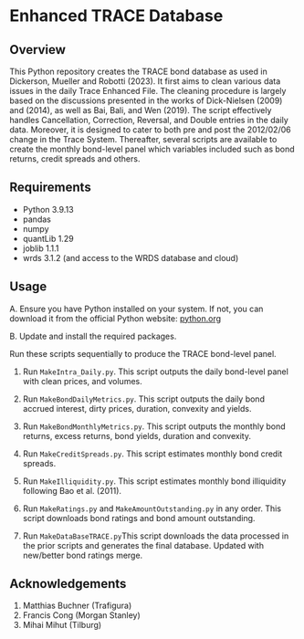 # Enhanced TRACE Database 

## Overview

This Python repository creates the TRACE bond database as used in Dickerson, Mueller and Robotti (2023). It first aims to clean various data issues in the daily Trace Enhanced File. 
The cleaning procedure is largely based on the discussions presented in the works of Dick-Nielsen (2009) and (2014), 
as well as Bai, Bali, and Wen (2019). The script effectively handles Cancellation, Correction, Reversal, and Double entries in the daily data.
Moreover, it is designed to cater to both pre and post the 2012/02/06 change in the Trace System.
Thereafter, several scripts are available to create the monthly bond-level panel which variables included such as bond returns, credit spreads and others.

## Requirements

- Python 3.9.13
- pandas 
- numpy
- quantLib 1.29
- joblib 1.1.1
- wrds 3.1.2 (and access to the WRDS database and cloud)

## Usage

A. Ensure you have Python installed on your system. If not, you can download it from the official Python website: [python.org](https://www.python.org/downloads/)

B. Update and install the required packages.

Run these scripts sequentially to produce the TRACE bond-level panel.

1. Run ```MakeIntra_Daily.py```. This script outputs the daily bond-level panel with clean prices, and volumes.

2. Run ```MakeBondDailyMetrics.py```. This script outputs the daily bond accrued interest, dirty prices, duration, convexity and yields.

3. Run ```MakeBondMonthlyMetrics.py```. This script outputs the monthly bond returns, excess returns, bond yields, duration and convexity.

4. Run ```MakeCreditSpreads.py```. This script estimates monthly bond credit spreads.

5. Run ```MakeIlliquidity.py```. This script estimates monthly bond illiquidity following Bao et al. (2011).

6. Run ```MakeRatings.py``` and ```MakeAmountOutstanding.py``` in any order. This script downloads bond ratings and bond amount outstanding.

7. Run ```MakeDataBaseTRACE.py```This script downloads the data processed in the prior scripts and generates the final database. Updated with new/better bond ratings merge.

## Acknowledgements

1. Matthias Buchner (Trafigura)
2. Francis Cong (Morgan Stanley)
3. Mihai Mihut (Tilburg)
